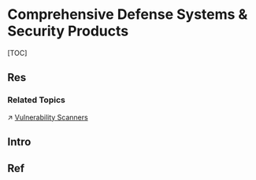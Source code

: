 # Comprehensive Defense Systems & Security Products

[TOC]



## Res
### Related Topics
↗ [Vulnerability Scanners](../🏰%20Cybersecurity%20Basics%20&%20InfoSec/🏹%20Vulnerability/Vulnerability%20Discovery（漏洞检测）/🔍%20Vulnerability%20Scanners/Vulnerability%20Scanners.md)



## Intro


## Ref

